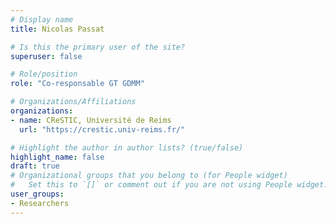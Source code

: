 ```yaml
---
# Display name
title: Nicolas Passat

# Is this the primary user of the site?
superuser: false

# Role/position
role: "Co-responsable GT GDMM"

# Organizations/Affiliations
organizations:
- name: CReSTIC, Université de Reims
  url: "https://crestic.univ-reims.fr/"

# Highlight the author in author lists? (true/false)
highlight_name: false
draft: true
# Organizational groups that you belong to (for People widget)
#   Set this to `[]` or comment out if you are not using People widget.
user_groups:
- Researchers
---
```

